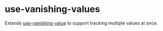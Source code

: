 # use-vanishing-values

Extends [use-vanishing-value](./../use-vanishing-value) to support tracking multiple values at once.
